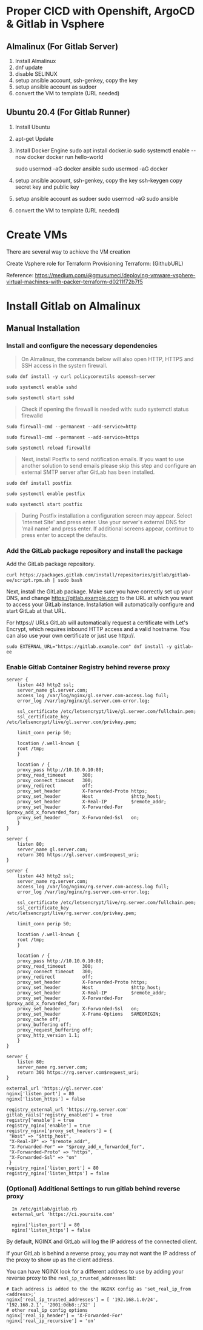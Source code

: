 # Proper CICD with Openshift, ArgoCD & Gitlab in Vsphere


## Almalinux (For Gitlab Server)

1. Install Almalinux
2. dnf update
3. disable SELINUX
4. setup ansible account, ssh-genkey, copy the key
5. setup ansible account as sudoer
6. convert the VM to template (URL needed)

## Ubuntu 20.4 (For Gitlab Runner)

1. Install Ubuntu
2. apt-get Update
3. Install Docker Engine
    sudo apt install docker.io
    sudo systemctl enable --now docker
    docker run hello-world

    sudo usermod -aG docker ansible
    sudo usermod -aG docker <your user>

4. setup ansible account, ssh-genkey, copy the key
    ssh-keygen
    copy secret key and public key
5. setup ansible account as sudoer
    sudo usermod -aG sudo ansible

6. convert the VM to template (URL needed)

# Create VMs
There are several way to achieve the VM creation

Create Vsphere role for Terraform Provisioning
Terraform:
(GithubURL)

Reference: https://medium.com/@gmusumeci/deploying-vmware-vsphere-virtual-machines-with-packer-terraform-d0211f72b7f5

# Install Gitlab on Almalinux

## Manual Installation

  

### Install and configure the necessary dependencies

>On Almalinux, the commands below will also open HTTP, HTTPS and SSH access in the system firewall.

    sudo dnf install -y curl policycoreutils openssh-server
    
    sudo systemctl enable sshd
    
    sudo systemctl start sshd

> Check if opening the firewall is needed with: sudo systemctl status firewalld

    sudo firewall-cmd --permanent --add-service=http
    
    sudo firewall-cmd --permanent --add-service=https
    
    sudo systemctl reload firewalld

>Next, install Postfix to send notification emails. If you want to use another solution to send emails please skip this step and configure an external SMTP server after GitLab has been installed.

    sudo dnf install postfix
    
    sudo systemctl enable postfix
    
    sudo systemctl start postfix

> During Postfix installation a configuration screen may appear. Select 'Internet Site' and press enter. Use your server's external DNS for 'mail name' and press enter. If additional screens appear, continue to press enter to accept the defaults.

 

### Add the GitLab package repository and install the package

Add the GitLab package repository.

      
    curl https://packages.gitlab.com/install/repositories/gitlab/gitlab-ee/script.rpm.sh | sudo bash

Next, install the GitLab package. Make sure you have correctly set up your DNS, and change https://gitlab.example.com to the URL at which you want to access your GitLab instance. Installation will automatically configure and start GitLab at that URL.
 

 For https:// URLs GitLab will automatically request a certificate with Let's Encrypt, which requires inbound HTTP access and a valid hostname. You can also use your own certificate or just use http://.

    sudo EXTERNAL_URL="https://gitlab.example.com" dnf install -y gitlab-ee

### Enable Gitlab Container Registry behind reverse proxy

```
server {
    listen 443 http2 ssl;
    server_name gl.server.com;
    access_log /var/log/nginx/gl.server.com-access.log full;
    error_log /var/log/nginx/gl.server.com-error.log;

    ssl_certificate /etc/letsencrypt/live/gl.server.com/fullchain.pem;
    ssl_certificate_key /etc/letsencrypt/live/gl.server.com/privkey.pem;

    limit_conn perip 50;

    location /.well-known {
    root /tmp;
    }

    location / {
    proxy_pass http://10.10.0.10:80;
    proxy_read_timeout      300;
    proxy_connect_timeout   300;
    proxy_redirect          off;
    proxy_set_header        X-Forwarded-Proto https;
    proxy_set_header        Host              $http_host;
    proxy_set_header        X-Real-IP         $remote_addr;
    proxy_set_header        X-Forwarded-For   $proxy_add_x_forwarded_for;
    proxy_set_header        X-Forwarded-Ssl   on;
    }
}

server {
    listen 80;
    server_name gl.server.com;
    return 301 https://gl.server.com$request_uri;
}

server {
    listen 443 http2 ssl;
    server_name rg.server.com;
    access_log /var/log/nginx/rg.server.com-access.log full;
    error_log /var/log/nginx/rg.server.com-error.log;

    ssl_certificate /etc/letsencrypt/live/rg.server.com/fullchain.pem;
    ssl_certificate_key /etc/letsencrypt/live/rg.server.com/privkey.pem;

    limit_conn perip 50;

    location /.well-known {
    root /tmp;
    }

    location / {
    proxy_pass http://10.10.0.10:80;
    proxy_read_timeout      300;
    proxy_connect_timeout   300;
    proxy_redirect          off;
    proxy_set_header        X-Forwarded-Proto https;
    proxy_set_header        Host              $http_host;
    proxy_set_header        X-Real-IP         $remote_addr;
    proxy_set_header        X-Forwarded-For   $proxy_add_x_forwarded_for;
    proxy_set_header        X-Forwarded-Ssl   on;
    proxy_set_header        X-Frame-Options   SAMEORIGIN;
    proxy_cache off;
    proxy_buffering off;
    proxy_request_buffering off;
    proxy_http_version 1.1;
    }
}

server {
    listen 80;
    server_name rg.server.com;
    return 301 https://rg.server.com$request_uri;
}
```

```
external_url 'https://gl.server.com'
nginx['listen_port'] = 80
nginx['listen_https'] = false

registry_external_url 'https://rg.server.com'
gitlab_rails['registry_enabled'] = true
registry['enable'] = true
registry_nginx['enable'] = true
registry_nginx['proxy_set_headers'] = {
 "Host" => "$http_host",
 "X-Real-IP" => "$remote_addr",
 "X-Forwarded-For" => "$proxy_add_x_forwarded_for",
 "X-Forwarded-Proto" => "https",
 "X-Forwarded-Ssl" => "on"
 }
registry_nginx['listen_port'] = 80
registry_nginx['listen_https'] = false
```

### (Optional) Additional Settings to run gitlab behind reverse proxy

      In /etc/gitlab/gitlab.rb
      external_url 'https://ci.yoursite.com'

      nginx['listen_port'] = 80
      nginx['listen_https'] = false
      
By default, NGINX and GitLab will log the IP address of the connected client.

If your GitLab is behind a reverse proxy, you may not want the IP address of the proxy to show up as the client address.

You can have NGINX look for a different address to use by adding your reverse proxy to the  `real_ip_trusted_addresses`  list:

```
# Each address is added to the the NGINX config as 'set_real_ip_from <address>;'
nginx['real_ip_trusted_addresses'] = [ '192.168.1.0/24', '192.168.2.1', '2001:0db8::/32' ]
# other real_ip config options
nginx['real_ip_header'] = 'X-Forwarded-For'
nginx['real_ip_recursive'] = 'on'
```
